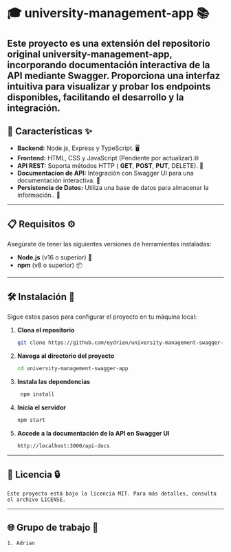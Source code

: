 # 🎓 **university-management-app** 📚

Este proyecto es una extensión del repositorio original university-management-app, incorporando documentación interactiva de la API mediante Swagger. Proporciona una interfaz intuitiva para visualizar y probar los endpoints disponibles, facilitando el desarrollo y la integración.
---

## 🔧 **Características** ✨

- **Backend:** Node.js, Express y TypeScript. 🖥️
- **Frontend:** HTML, CSS y JavaScript (Pendiente por actualizar).🌐 
- **API REST:** Soporta métodos HTTP ( **GET**,  **POST**,  **PUT**, DELETE). 🔄
- **Documentacion de API:** Integración con Swagger UI para una documentación interactiva. 📄
- **Persistencia de Datos:**  Utiliza una base de datos para almacenar la información.. 💾

---

## 📋 **Requisitos** ⚙️

Asegúrate de tener las siguientes versiones de herramientas instaladas:

- **Node.js** (v16 o superior) 🔑
- **npm** (v8 o superior) 📦

---

## 🛠️ **Instalación** 🚀

Sigue estos pasos para configurar el proyecto en tu máquina local:

1. **Clona el repositorio**
   ```bash
   git clone https://github.com/eydrien/university-management-swagger-app.git

2. **Navega al directorio del proyecto**
   ```bash
   cd university-management-swagger-app

3. **Instala las dependencias**
   ```bash
    npm install
   
4. **Inicia el servidor**
    ```bash
    npm start

4. **Accede a la documentación de la API en Swagger UI**
    ```bash
    http://localhost:3000/api-docs

---


## **📄 Licencia 🔒**
    Este proyecto está bajo la licencia MIT. Para más detalles, consulta el archivo LICENSE.

---
## **🌐 Grupo de trabajo 📱**
    1. Adrian 
